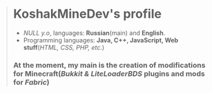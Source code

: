 > # KoshakMineDev's profile
> - *NULL y.o*, languages: **Russian**(main) and **English**. 
> - Programming languages: **Java, C++, JavaScript, Web stuff**(*HTML, CSS, PHP, etc.*)
> ### At the moment, my **main** is the creation of modifications for **Minecraft**(*Bukkit & LiteLoaderBDS* plugins and mods for *Fabric*)